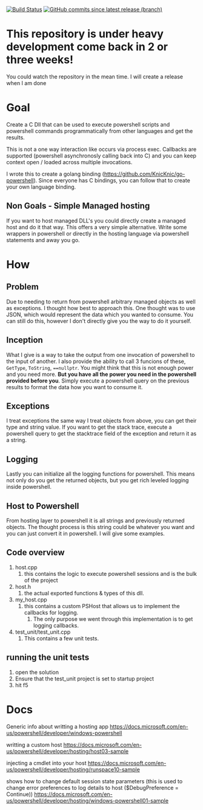 [![Build Status](https://dev.azure.com/oneeyedelf1/powershell.native/_apis/build/status/KnicKnic.native-powershell?branchName=master)](https://dev.azure.com/oneeyedelf1/powershell.native/_build/latest?definitionId=2&branchName=master)
[![GitHub commits since latest release (branch)](https://img.shields.io/github/commits-since/KnicKnic/native-powershell/latest.svg)](https://github.com/KnicKnic/native-powershell/releases/latest)

# This repository is under heavy development come back in 2 or three weeks!
You could watch the repository in the mean time. I will create a release when I am done

# Goal
Create a C Dll that can be used to execute powershell scripts and powershell commands programmatically from other languages and get the results. 

This is not a one way interaction like occurs via process exec. Callbacks are supported (powershell asynchronosly calling back into C) and you can keep context open / loaded across multiple invocations.

I wrote this to create a golang binding (https://github.com/KnicKnic/go-powershell). Since everyone has C bindings, you can follow that to create your own language binding.

## Non Goals - Simple Managed hosting
If you want to host managed DLL's you could directly create a managed host and do it that way. This offers a very simple alternative. Write some wrappers in powershell or directly in the hosting language via powershell statements and away you go.

# How
## Problem
Due to needing to return from powershell arbitrary managed objects as well as exceptions. I thought how best to approach this. One thought was to use JSON, which would represent the data which you wanted to consume. You can still do this, however I don't directly give you the way to do it yourself. 

## Inception
What I give is a way to take the output from one invocation of powershell to the input of another. I also provide the ability to call 3 funcions of these, `GetType`, `ToString`, `==nullptr`. You might think that this is not enough power and you need more. **But you have all the power you need in the powershell provided before you**. Simply execute a powershell query on the previous results to format the data how you want to consume it.

## Exceptions
I treat exceptions the same way I treat objects from above, you can get their type and string value. If you want to get the stack trace, execute a powershell query to get the stacktrace field of the exception and return it as a string.

## Logging
Lastly you can initialize all the logging functions for powershell. This means not only do you get the returned objects, but you get rich leveled logging inside powershell.

## Host to Powershell
From hosting layer to powershell it is all strings and previously returned objects. The thought process is this string could be whatever you want and you can just convert it in powershell. I will give some examples.

## Code overview

1. host.cpp
    1. this contains the logic to execute powershell sessions and is the bulk of the project
1. host.h
    1. the actual exported functions & types of this dll.
1. my_host.cpp
    1. this contains a custom PSHost that allows us to implement the callbacks for logging.
        1. The only purpose we went through this implementation is to get logging callbacks.
1. test_unit/test_unit.cpp
    1. This contains a few unit tests.

## running the unit tests

1. open the solution
1. Ensure that the test_unit project is set to startup project
1. hit f5

# Docs

Generic info about writting a hosting app
https://docs.microsoft.com/en-us/powershell/developer/windows-powershell

writting a custom host
https://docs.microsoft.com/en-us/powershell/developer/hosting/host03-sample

injecting a cmdlet into your host
https://docs.microsoft.com/en-us/powershell/developer/hosting/runspace10-sample

shows how to change default session state parameters (this is used to change error preferences to log details to host ($DebugPreference = Continue))
https://docs.microsoft.com/en-us/powershell/developer/hosting/windows-powershell01-sample